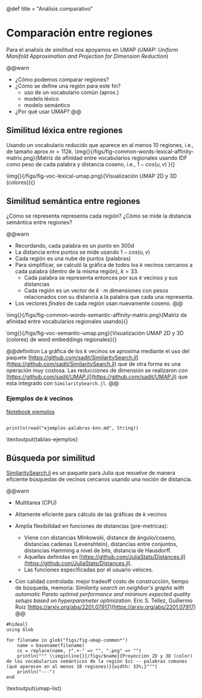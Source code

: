 @def title = "Análisis comparativo"

# Comparación entre regiones

Para el analisis de similitud nos apoyamos en UMAP (_UMAP: Uniform Manifold
Approximation and Projection for Dimension Reduction_)

@@warn
- ¿Cómo podemos comparar regiones?
- ¿Cómo se define una región para este fin?
  - uso de un vocabulario común (aprox.)
  - modelo léxico
  - modelo semántico
- ¿Por qué usar UMAP?
@@

## Similitud léxica entre regiones 

Usando un vocabulario reducido que aparece en al menos 10 regiones, i.e., de tamaño aprox $m=112k$.
\img{}{/figs/fig-common-words-lexical-affinity-matrix.png}{Matriz de afinidad entre vocabularios regionales usando IDF como peso de cada palabra y distancia coseno, i.e., $1 - cos(u, v)$ }{}

\img{}{/figs/fig-voc-lexical-umap.png}{Visualización UMAP 2D y 3D (colores)}{}

## Similitud semántica entre regiones 
¿Cómo se representa representa cada región? ¿Cómo se mide la distancia semántica entre regiones?

@@warn
- Recordando, cada palabra es un punto en $300$d
- La distancia entre puntos se mide usando $1 - cos(u, v)$
- Cada región es una nube de puntos (palabras)
- Para simplificar, se calculó la gráfica de todos los $k$ vecinos cercanos a cada palabra (dentro de la misma región), $k=33$.
   - Cada palabra se representa entonces por sus $k$ vecinos y sus distancias
   - Cada región es un vector de $k \cdot m$ dimensiones con pesos relacionados con su distancia a la palabra que cada una representa.
- Los vectores _finales_ de cada región usan nuevamente coseno.
@@

\img{}{/figs/fig-common-words-semantic-affinity-matrix.png}{Matriz de afinidad entre vocabularios regionales usando}{}

\img{}{/figs/fig-voc-semantic-umap.png}{Visualización UMAP 2D y 3D (colores) de word embeddings regionales}{}

@@definition
La gráfica de los $k$ vecinos se aproxima mediante el uso del paquete [https://github.com/sadit/SimilaritySearch.jl](https://github.com/sadit/SimilaritySearch.jl) que de otra forma es una operación muy costosa. Las reducciones de dimensión se realizaron con [https://github.com/sadit/UMAP.jl](https://github.com/sadit/UMAP.jl) que esta integrado con `SimilaritySearch.jl`.
@@


### Ejemplos de $k$ vecinos
[Notebook ejemplos](https://github.com/sadit/RegionalSpanish/blob/main/notebooks/explore-region-similarities.ipynb)

```julia:tablas-ejemplos

println(read("ejemplos-palabras-knn.md", String))
```

\textoutput{tablas-ejemplos}

## Búsqueda por similitud


[SimilaritySearch.jl](https://github.com/sadit/SimilaritySearch.jl) es un paquete para Julia que resuelve de manera eficiente búsquedas de vecinos cercanos usando una noción de distancia.

@@warn
- Multitarea (CPU)
- Altamente eficiente para cálculo de las gráficas de $k$ vecinos
- Amplia flexibilidad en funciones de distancias (pre-metricas):
  - Viene con distancias Minkowski, distance de ángulo/coseno, distancias cadenas (Levenshtein), distancias entre conjuntos, distancias Hamming a nivel de bits, distancia de Hausdorff.
  - Aquellas definidas en [https://github.com/JuliaStats/Distances.jl](https://github.com/JuliaStats/Distances.jl).
  - Las funciones especificadas por el usuario veloces.

- Con calidad controlada: mejor tradeoff costo de construcción, tiempo de búsqueda, memoria: _Similarity search on neighbor's graphs with automatic Pareto optimal performance and minimum expected quality setups based on hyperparameter optimization_. Eric S. Tellez, Guillermo Ruiz [https://arxiv.org/abs/2201.07917](https://arxiv.org/abs/2201.07917)
@@


```julia:umap-list
#hideall
using Glob

for filename in glob("figs/fig-umap-common*")
    name = basename(filename)
    cc = replace(name, r".+-" => "", ".png" => "")
    println(""" \\imginline{}{/figs/$name}{Proyección 2D y 3D (color) de los vocabularios semánticos de la región $cc -- palabras comunes (qué aparecen en al menos 10 regiones)}{width: 33%;}""")
    println("---")
end
```

\textoutput{umap-list}


